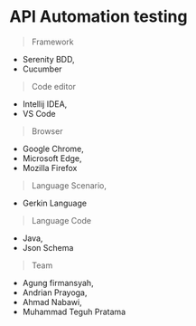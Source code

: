 # API Automation testing

> Framework
- Serenity BDD,
- Cucumber

> Code editor
- Intellij IDEA,
- VS Code

>Browser
- Google Chrome,
- Microsoft Edge,
- Mozilla Firefox

>Language Scenario,
- Gerkin Language

>Language Code
- Java,
- Json Schema

>Team
- Agung firmansyah,
- Andrian Prayoga,
- Ahmad Nabawi,
- Muhammad Teguh Pratama
